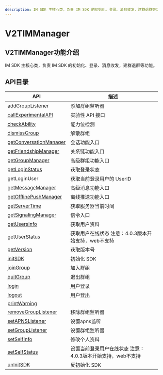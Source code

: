 ```yaml
---
description: IM SDK 主核心类，负责 IM SDK 的初始化、登录、消息收发，建群退群等功能。
---
```


# V2TIMManager

## V2TIMManager功能介绍

IM SDK 主核心类，负责 IM SDK 的初始化、登录、消息收发，建群退群等功能。

## API目录

| API                                                                                                                                                        | 描述                                 |
| ---------------------------------------------------------------------------------------------------------------------------------------------------------- | ---------------------------------- |
| [addGroupListener](../../api/v2timmanager/addgrouplistener.md)                                                                                             | 添加群组监听器                            |
| [callExperimentalAPI](https://pub.dev/documentation/tencent\_im\_sdk\_plugin/latest/manager\_v2\_tim\_manager/V2TIMManager/callExperimentalAPI.html)       | 实验性 API 接口                         |
| [checkAbility](https://pub.dev/documentation/tencent\_im\_sdk\_plugin/latest/manager\_v2\_tim\_manager/V2TIMManager/checkAbility.html)                     | 能力位检测                              |
| [dismissGroup](https://pub.dev/documentation/tencent\_im\_sdk\_plugin/latest/manager\_v2\_tim\_manager/V2TIMManager/dismissGroup.html)                     | 解散群组                               |
| [getConversationManager](https://pub.dev/documentation/tencent\_im\_sdk\_plugin/latest/manager\_v2\_tim\_manager/V2TIMManager/getConversationManager.html) | 会话功能入口                             |
| [getFriendshipManager](https://pub.dev/documentation/tencent\_im\_sdk\_plugin/latest/manager\_v2\_tim\_manager/V2TIMManager/getFriendshipManager.html)     | 关系链功能入口                            |
| [getGroupManager](https://pub.dev/documentation/tencent\_im\_sdk\_plugin/latest/manager\_v2\_tim\_manager/V2TIMManager/getGroupManager.html)               | 高级群组功能入口                           |
| [getLoginStatus](https://pub.dev/documentation/tencent\_im\_sdk\_plugin/latest/manager\_v2\_tim\_manager/V2TIMManager/getLoginStatus.html)                 | 获取登录状态                             |
| getLoginUser                                                                                                                                               | 获取当前登录用户的 UserID                   |
| [getMessageManager](https://pub.dev/documentation/tencent\_im\_sdk\_plugin/latest/manager\_v2\_tim\_manager/V2TIMManager/getMessageManager.html)           | 高级消息功能入口                           |
| [getOfflinePushManager](https://pub.dev/documentation/tencent\_im\_sdk\_plugin/latest/manager\_v2\_tim\_manager/V2TIMManager/getOfflinePushManager.html)   | 离线推送功能入口                           |
| [getServerTime](https://pub.dev/documentation/tencent\_im\_sdk\_plugin/latest/manager\_v2\_tim\_manager/V2TIMManager/getServerTime.html)                   | 获取服务器当前时间                          |
| [getSignalingManager](https://pub.dev/documentation/tencent\_im\_sdk\_plugin/latest/manager\_v2\_tim\_manager/V2TIMManager/getSignalingManager.html)       | 信令入口                               |
| [getUsersInfo](https://pub.dev/documentation/tencent\_im\_sdk\_plugin/latest/manager\_v2\_tim\_manager/V2TIMManager/getUsersInfo.html)                     | 获取用户资料                             |
| [getUserStatus](https://pub.dev/documentation/tencent\_im\_sdk\_plugin/latest/manager\_v2\_tim\_manager/V2TIMManager/getUserStatus.html)                   | 获取用户在线状态 注意：4.0.3版本开始支持，web不支持     |
| [getVersion](https://pub.dev/documentation/tencent\_im\_sdk\_plugin/latest/manager\_v2\_tim\_manager/V2TIMManager/getVersion.html)                         | 获取版本号                              |
| [initSDK](../../api/v2timmanager/initsdk.md)                                                                                                               | 初始化 SDK                            |
| [joinGroup](https://pub.dev/documentation/tencent\_im\_sdk\_plugin/latest/manager\_v2\_tim\_manager/V2TIMManager/joinGroup.html)                           | 加入群组                               |
| [quitGroup](https://pub.dev/documentation/tencent\_im\_sdk\_plugin/latest/manager\_v2\_tim\_manager/V2TIMManager/quitGroup.html)                           | 退出群组                               |
| [login](https://pub.dev/documentation/tencent\_im\_sdk\_plugin/latest/manager\_v2\_tim\_manager/V2TIMManager/login.html)                                   | 用户登录                               |
| [logout](https://pub.dev/documentation/tencent\_im\_sdk\_plugin/latest/manager\_v2\_tim\_manager/V2TIMManager/logout.html)                                 | 用户登出                               |
| [printWarning](https://pub.dev/documentation/tencent\_im\_sdk\_plugin/latest/manager\_v2\_tim\_manager/V2TIMManager/printWarning.html)                     |                                    |
| [removeGroupListener](https://pub.dev/documentation/tencent\_im\_sdk\_plugin/latest/manager\_v2\_tim\_manager/V2TIMManager/removeGroupListener.html)       | 移除群组监听器                            |
| [setAPNSListener](https://pub.dev/documentation/tencent\_im\_sdk\_plugin/latest/manager\_v2\_tim\_manager/V2TIMManager/setAPNSListener.html)               | 设置apns监听                           |
| [setGroupListener](https://pub.dev/documentation/tencent\_im\_sdk\_plugin/latest/manager\_v2\_tim\_manager/V2TIMManager/setGroupListener.html)             | 设置群组监听器                            |
| [setSelfInfo](https://pub.dev/documentation/tencent\_im\_sdk\_plugin/latest/manager\_v2\_tim\_manager/V2TIMManager/setSelfInfo.html)                       | 修改个人资料                             |
| [setSelfStatus](https://pub.dev/documentation/tencent\_im\_sdk\_plugin/latest/manager\_v2\_tim\_manager/V2TIMManager/setSelfStatus.html)                   | 设置当前登录用户在线状态 注意：4.0.3版本开始支持，web不支持 |
| [unInitSDK](https://pub.dev/documentation/tencent\_im\_sdk\_plugin/latest/manager\_v2\_tim\_manager/V2TIMManager/unInitSDK.html)                           | 反初始化 SDK                           |
